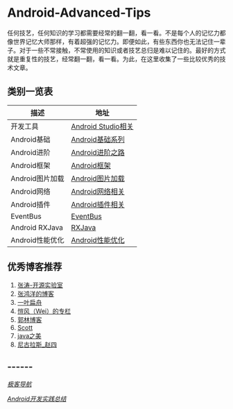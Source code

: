 # Android-Advanced-Tips
任何技艺，任何知识的学习都需要经常的翻一翻，看一看。不是每个人的记忆力都像世界记忆大师那样，有着超强的记忆力。即便如此，有些东西你也无法记住一辈子。对于一些不常接触，不常使用的知识或者技艺总归是难以记住的。最好的方式就是重复性的技艺，经常翻一翻，看一看。为此，在这里收集了一些比较优秀的技术文章。

## **类别一览表**
|     描述     |     地址     |
|--------|--------|
|   开发工具     |    [Android Studio相关](https://github.com/ElvenShi/Android-Advanced-Tips/blob/master/Android%20Technical%20articles/Android%20IDE/Android_Studio.md)    |
|   Android基础     |   [Android基础系列](https://github.com/ElvenShi/Android-Advanced-Tips/blob/master/Android%20Technical%20articles/Android%20Base/Android_Base.md)     |
| Android进阶 | [Android进阶之路](https://github.com/ElvenShi/Android-Advanced-Tips/blob/master/Android%20Technical%20articles/Android%20Advanced/Android_Advanced.md) |
| Android框架 | [Android框架](https://github.com/ElvenShi/Android-Advanced-Tips/blob/master/Android%20Technical%20articles/Android%20Framework/Android_Framework.md) |
| Android图片加载 | [Android图片加载](https://github.com/ElvenShi/Android-Advanced-Tips/blob/master/Android%20Technical%20articles/Android%20ImageLoager/Android_ImageLoader.md) |
| Android网络 | [Android网络相关](https://github.com/ElvenShi/Android-Advanced-Tips/blob/master/Android%20Technical%20articles/Android%20network/Android_network.md) |
| Android插件 | [Android插件相关](https://github.com/ElvenShi/Android-Advanced-Tips/blob/master/Android%20Technical%20articles/Android%20Plugin/Android_Plugin.md) |
| EventBus | [EventBus](https://github.com/ElvenShi/Android-Advanced-Tips/blob/master/Android%20Technical%20articles/Android%20EventBus/Android_EventBus.md) |
| Android RXJava | [RXJava](https://github.com/ElvenShi/Android-Advanced-Tips/blob/master/Android%20Technical%20articles/Android%20RXJava/Android_Plugin.md) |
| Android性能优化 | [Android性能优化](https://github.com/ElvenShi/Android-Advanced-Tips/blob/master/Android%20Technical%20articles/Android%20performance%20optimization/Android_PO.md) |


## **优秀博客推荐**
1. [张涛-开源实验室](http://kymjs.com/)
2. [张鸿洋的博客](http://blog.csdn.net/lmj623565791/article/category/2210589)
3. [一叶扁舟](http://blog.csdn.net/jdsjlzx/article/category/844737)
4. [愷风（Wei）的专栏](http://blog.csdn.net/flowingflying/article/details/4547084)
5. [郭林博客](http://blog.csdn.net/guolin_blog?viewmode=contents)
6. [Scott](http://blog.csdn.net/liuhe688?viewmode=contents)
7. [java之美](http://blog.csdn.net/zhangerqing?viewmode=contents)
8. [尼古拉斯_赵四](http://blog.csdn.net/jiangwei0910410003?viewmode=contents)

## ------
*[极客导航](http://www.jikedaohang.com/)*

*[Android开发实践总结](https://github.com/zeng1990java/android-practice-tips#android开发tips)*
